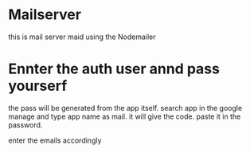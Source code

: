 # Mailserver
this is mail server maid using the Nodemailer


<h1>Ennter the auth user annd pass yourserf</h1>
<p> the pass will be generated from the app itself. search app in the google manage and type app name as mail. it will give the code. paste it in the password.</p>

<p> enter the emails accordingly</p>
